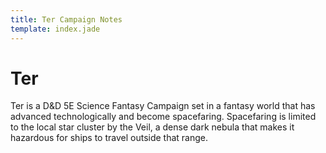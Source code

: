 ```yaml
---
title: Ter Campaign Notes
template: index.jade
---
```


# Ter
<!--{#top.center}-->

Ter is a D&D 5E Science Fantasy Campaign set in a fantasy world that has advanced technologically and become spacefaring. Spacefaring is limited to the local star cluster by the Veil, a dense dark nebula that makes it hazardous for ships to travel outside that range.
